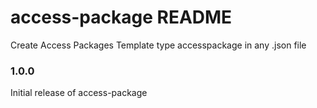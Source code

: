 # access-package README

Create Access Packages Template type accesspackage in any .json file


### 1.0.0

Initial release of access-package
